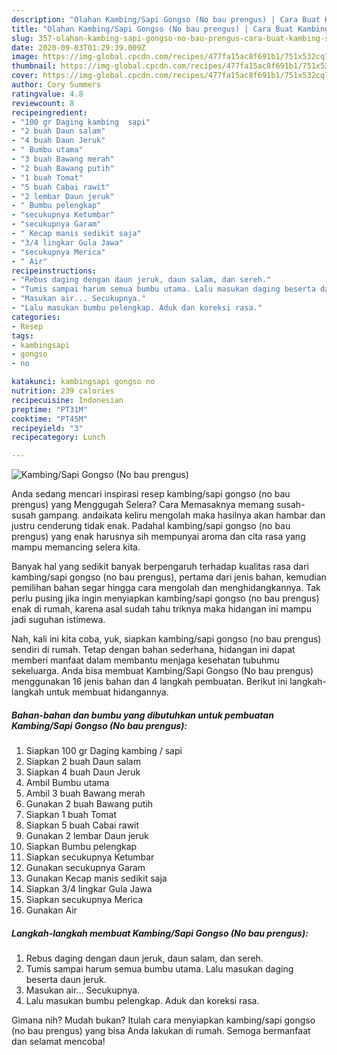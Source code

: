 ```yaml
---
description: "Olahan Kambing/Sapi Gongso (No bau prengus) | Cara Buat Kambing/Sapi Gongso (No bau prengus) Yang Menggugah Selera"
title: "Olahan Kambing/Sapi Gongso (No bau prengus) | Cara Buat Kambing/Sapi Gongso (No bau prengus) Yang Menggugah Selera"
slug: 357-olahan-kambing-sapi-gongso-no-bau-prengus-cara-buat-kambing-sapi-gongso-no-bau-prengus-yang-menggugah-selera
date: 2020-09-03T01:29:39.009Z
image: https://img-global.cpcdn.com/recipes/477fa15ac8f691b1/751x532cq70/kambingsapi-gongso-no-bau-prengus-foto-resep-utama.jpg
thumbnail: https://img-global.cpcdn.com/recipes/477fa15ac8f691b1/751x532cq70/kambingsapi-gongso-no-bau-prengus-foto-resep-utama.jpg
cover: https://img-global.cpcdn.com/recipes/477fa15ac8f691b1/751x532cq70/kambingsapi-gongso-no-bau-prengus-foto-resep-utama.jpg
author: Cory Summers
ratingvalue: 4.8
reviewcount: 8
recipeingredient:
- "100 gr Daging kambing  sapi"
- "2 buah Daun salam"
- "4 buah Daun Jeruk"
- " Bumbu utama"
- "3 buah Bawang merah"
- "2 buah Bawang putih"
- "1 buah Tomat"
- "5 buah Cabai rawit"
- "2 lembar Daun jeruk"
- " Bumbu pelengkap"
- "secukupnya Ketumbar"
- "secukupnya Garam"
- " Kecap manis sedikit saja"
- "3/4 lingkar Gula Jawa"
- "secukupnya Merica"
- " Air"
recipeinstructions:
- "Rebus daging dengan daun jeruk, daun salam, dan sereh."
- "Tumis sampai harum semua bumbu utama. Lalu masukan daging beserta daun jeruk."
- "Masukan air... Secukupnya."
- "Lalu masukan bumbu pelengkap. Aduk dan koreksi rasa."
categories:
- Resep
tags:
- kambingsapi
- gongso
- no

katakunci: kambingsapi gongso no 
nutrition: 239 calories
recipecuisine: Indonesian
preptime: "PT31M"
cooktime: "PT45M"
recipeyield: "3"
recipecategory: Lunch

---
```



![Kambing/Sapi Gongso (No bau prengus)](https://img-global.cpcdn.com/recipes/477fa15ac8f691b1/751x532cq70/kambingsapi-gongso-no-bau-prengus-foto-resep-utama.jpg)

Anda sedang mencari inspirasi resep kambing/sapi gongso (no bau prengus) yang Menggugah Selera? Cara Memasaknya memang susah-susah gampang. andaikata keliru mengolah maka hasilnya akan hambar dan justru cenderung tidak enak. Padahal kambing/sapi gongso (no bau prengus) yang enak harusnya sih mempunyai aroma dan cita rasa yang mampu memancing selera kita.



Banyak hal yang sedikit banyak berpengaruh terhadap kualitas rasa dari kambing/sapi gongso (no bau prengus), pertama dari jenis bahan, kemudian pemilihan bahan segar hingga cara mengolah dan menghidangkannya. Tak perlu pusing jika ingin menyiapkan kambing/sapi gongso (no bau prengus) enak di rumah, karena asal sudah tahu triknya maka hidangan ini mampu jadi suguhan istimewa.


Nah, kali ini kita coba, yuk, siapkan kambing/sapi gongso (no bau prengus) sendiri di rumah. Tetap dengan bahan sederhana, hidangan ini dapat memberi manfaat dalam membantu menjaga kesehatan tubuhmu sekeluarga. Anda bisa membuat Kambing/Sapi Gongso (No bau prengus) menggunakan 16 jenis bahan dan 4 langkah pembuatan. Berikut ini langkah-langkah untuk membuat hidangannya.

<!--inarticleads1-->

##### Bahan-bahan dan bumbu yang dibutuhkan untuk pembuatan Kambing/Sapi Gongso (No bau prengus):

1. Siapkan 100 gr Daging kambing / sapi
1. Siapkan 2 buah Daun salam
1. Siapkan 4 buah Daun Jeruk
1. Ambil  Bumbu utama
1. Ambil 3 buah Bawang merah
1. Gunakan 2 buah Bawang putih
1. Siapkan 1 buah Tomat
1. Siapkan 5 buah Cabai rawit
1. Gunakan 2 lembar Daun jeruk
1. Siapkan  Bumbu pelengkap
1. Siapkan secukupnya Ketumbar
1. Gunakan secukupnya Garam
1. Gunakan  Kecap manis sedikit saja
1. Siapkan 3/4 lingkar Gula Jawa
1. Siapkan secukupnya Merica
1. Gunakan  Air




<!--inarticleads2-->

##### Langkah-langkah membuat Kambing/Sapi Gongso (No bau prengus):

1. Rebus daging dengan daun jeruk, daun salam, dan sereh.
1. Tumis sampai harum semua bumbu utama. Lalu masukan daging beserta daun jeruk.
1. Masukan air... Secukupnya.
1. Lalu masukan bumbu pelengkap. Aduk dan koreksi rasa.




Gimana nih? Mudah bukan? Itulah cara menyiapkan kambing/sapi gongso (no bau prengus) yang bisa Anda lakukan di rumah. Semoga bermanfaat dan selamat mencoba!
